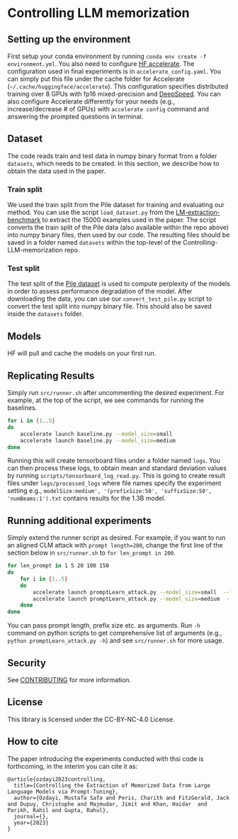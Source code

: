 
# Controlling LLM memorization

## Setting up the environment
First setup your conda environment by running `conda env create -f environment.yml`.
You also need to configure [HF accelerate](https://huggingface.co/docs/accelerate/index).
The configuration used in final experiments is in `accelerate_config.yaml`. You can simply
put this file under the cache folder for Accelerate (`~/.cache/huggingface/accelerate`).
This configuration specifies distributed training over 8 GPUs with fp16 mixed-precision and [DeepSpeed](https://github.com/microsoft/DeepSpeed).
You can also configure Accelerate differently for your needs (e.g., increase/decrease # of GPUs)
with `accelerate config` command and answering the prompted questions in terminal.


## Dataset
The code reads train and test data in numpy binary format from a folder `datasets`, which needs to be created. In this section, we describe how to obtain the data used in the paper.

### Train split
We used the train split from the Pile dataset for training and evaluating our method.
You can use the script `load_dataset.py` from the [LM-extraction-benchmark](https://github.com/google-research/lm-extraction-benchmark) to extract the 15000 examples used in the paper. The script converts the train split of the Pile data (also available within the repo above) into numpy binary files, then used by our code. The resulting files should be saved in a folder named `datasets` within the top-level of the Controlling-LLM-memorization repo.

### Test split
The test split of the [Pile dataset](https://pile.eleuther.ai/) is used to compute perplexity of the models in order to assess performance degradation of the model. After downloading the data, you can use our `convert_test_pile.py` script to convert the test split into numpy binary file. This should also be saved inside the `datasets` folder.

## Models
HF will pull and cache the models on your first run.

## Replicating Results
Simply run `src/runner.sh` after uncommenting the desired experiment. For example, at the top of the script, we see commands for running
the baselines.
```bash
for i in {1..5}
do
    accelerate launch baseline.py --model_size=small 
    accelerate launch baseline.py --model_size=medium
done
```
Running this will create tensorboard files under a folder named `logs`. You can then process
these logs, to obtain mean and standard deviation values by running `scripts/tensorboard_log_read.py`.
This is going to create result files under `logs/processed_logs` where file names specify the experiment setting 
e.g., `modelSize:medium', '(prefixSize:50', 'suffixSize:50', 'numBeams:1').txt` contains results for the 1.3B model.


## Running additional experiments
Simply extend the runner script as desired. For example, if you want to run an aligned CLM attack
with `prompt length=200`, change the first line of the section below in `src/runner.sh` to `for len_prompt in 200`.
```bash
for len_prompt in 1 5 20 100 150
do
    for i in {1..5}
    do
        accelerate launch promptLearn_attack.py --model_size=small  --len_prompt=$len_prompt
        accelerate launch promptLearn_attack.py --model_size=medium  --len_prompt=$len_prompt
    done
done
```
You can pass prompt length, prefix size etc. as arguments. Run `-h` command on python scripts to get comprehensive list
of arguments (e.g., `python promptLearn_attack.py -h`) and see `src/runner.sh` for more usage.


## Security

See [CONTRIBUTING](CONTRIBUTING.md#security-issue-notifications) for more information.

## License

This library is licensed under the CC-BY-NC-4.0 License.

## How to cite
The paper introducing the experiments conducted with thsi code is forthcoming, in the interim you can cite it as:
```
@article{ozdayi2023controlling,
  title={Controlling the Extraction of Memorized Data from Large Language Models via Prompt-Tuning},
  author={Ozdayi, Mustafa Safa and Peris, Charith and FitzGerald, Jack and Dupuy, Christophe and Majmudar, Jimit and Khan, Haidar  and Parikh, Rahil and Gupta, Rahul},
  journal={},
  year={2023}
}
```
